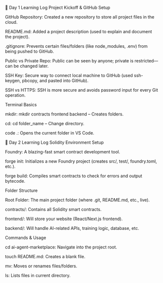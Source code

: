 🧠 Day 1 Learning Log
Project Kickoff & GitHub Setup

GitHub Repository: Created a new repository to store all project files in the cloud.

README.md: Added a project description (used to explain and document the project).

.gitignore: Prevents certain files/folders (like node_modules, .env) from being pushed to GitHub.

Public vs Private Repo: Public can be seen by anyone; private is restricted—can be changed later.

SSH Key: Secure way to connect local machine to GitHub (used ssh-keygen, pbcopy, and pasted into GitHub).

SSH vs HTTPS: SSH is more secure and avoids password input for every Git operation.

Terminal Basics

mkdir: mkdir contracts frontend backend – Creates folders.

cd: cd folder_name – Change directory.

code .: Opens the current folder in VS Code.



🧠 Day 2 Learning Log
Solidity Environment Setup

Foundry: A blazing-fast smart contract development tool.

forge init: Initializes a new Foundry project (creates src/, test/, foundry.toml, etc.).

forge build: Compiles smart contracts to check for errors and output bytecode.

Folder Structure

Root Folder: The main project folder (where .git, README.md, etc., live).

contracts/: Contains all Solidity smart contracts.

frontend/: Will store your website (React/Next.js frontend).

backend/: Will handle AI-related APIs, training logic, database, etc.

Commands & Usage

cd ai-agent-marketplace: Navigate into the project root.

touch README.md: Creates a blank file.

mv: Moves or renames files/folders.

ls: Lists files in current directory.

